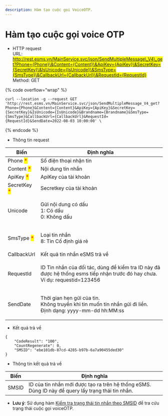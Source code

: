 ```yaml
---
description: Hàm tạo cuộc gọi VoiceOTP.
---
```


# Hàm tạo cuộc gọi voice OTP

* HTTP request\
  URL: <mark style="color:blue;">http://rest.esms.vn/MainService.svc/json/SendMultipleMessage\_V4\_get?Phone={Phone}\&Content={Content}\&ApiKey={ApiKey}\&SecretKey={SecretKey}\&IsUnicode={IsUnicode}\&SmsType={SmsType}\&CallbackUrl={CallbackUrl}\&RequestId={RequestId}</mark>\
  Method: GET

{% code overflow="wrap" %}
```
curl --location -g --request GET 'http://rest.esms.vn/MainService.svc/json/SendMultipleMessage_V4_get?Phone={Phone}&Content={Content}&ApiKey={ApiKey}&SecretKey={SecretKey}&IsUnicode={IsUnicode}&Brandname={Brandname}&SmsType={SmsType}&CallbackUrl={CallbackUrl}&RequestId={RequestId}&SendDate=2022-08-03 10:00:00' \
```
{% endcode %}

* Thông tin request

| Biến                                         | Định nghĩa                                                                                                                            |
| -------------------------------------------- | ------------------------------------------------------------------------------------------------------------------------------------- |
| Phone <mark style="color:red;">\*</mark>     | Số điện thoại nhận tin                                                                                                                |
| Content <mark style="color:red;">\*</mark>   | Nội dung tin nhắn                                                                                                                     |
| ApiKey <mark style="color:red;">\*</mark>    | ApiKey của tài khoản                                                                                                                  |
| SecretKey <mark style="color:red;">\*</mark> | Secretkey của tài khoản                                                                                                               |
| Unicode                                      | <p>Gửi nội dung có dấu<br>1: Có dấu<br>0: Không dấu</p>                                                                               |
| SmsType <mark style="color:red;">\*</mark>   | <p>Loại tin nhắn<br>8: Tin Cố định giá rẻ</p>                                                                                         |
| CallbackUrl                                  | Kết quả tin nhắn eSMS trả về                                                                                                          |
| RequestId                                    | <p>ID Tin nhắn của đối tác, dùng để kiểm tra ID này đã được hệ thống esms tiếp nhận trước đó hay chưa.<br>Ví dụ: requestid=123456</p> |
| SendDate                                     | <p>Thời gian hẹn gửi của tin. <br>Không truyền khi tin muốn tin nhắn gửi đi liền.<br>Định dạng: yyyy-mm-dd hh:MM:ss</p>               |

* Kết quả trả về

```
{
    "CodeResult": "100",
    "CountRegenerate": 0,
    "SMSID": "ebe101db-87cd-4285-b97b-6a7a90455ded30"
}
```

* Thông tin kết quả trả về

| Biến  | Định nghĩa                                                                                        |
| ----- | ------------------------------------------------------------------------------------------------- |
| SMSID | ID của tin nhắn mới được tạo ra trên hệ thống eSMS. Dùng ID này để query lấy trạng thái tin nhắn. |

* **Lưu ý**: Sử dụng hàm [Kiểm tra trạng thái tin nhắn theo SMSID](../ham-truy-xuat-thong-tin-sms-brandname-zns/ham-kiem-tra-trang-thai-tin-nhan-theo-khoang-thoi-gian.md) để tra cứu trạng thái cuộc gọi voiceOTP.
